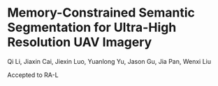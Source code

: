 # Memory-Constrained Semantic Segmentation for Ultra-High Resolution UAV Imagery
Qi Li, Jiaxin Cai, Jiexin Luo, Yuanlong Yu, Jason Gu, Jia Pan, Wenxi Liu

Accepted to RA-L
